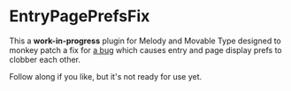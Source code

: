 # EntryPagePrefsFix #

This a **work-in-progress** plugin for Melody and Movable Type designed to monkey patch a fix for [a bug](https://openmelody.lighthouseapp.com/projects/26604/tickets/98-page-and-entry-prefs-clobber-one-another-upon-save) which causes entry and page display prefs to clobber each other.

Follow along if you like, but it's not ready for use yet.

